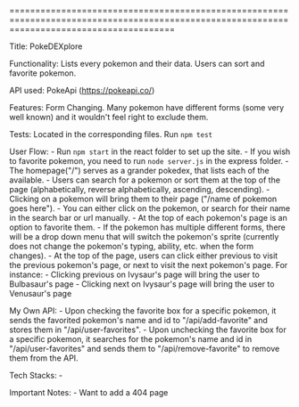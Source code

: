 ============================================================================================================================================

Title: PokeDEXplore

Functionality: Lists every pokemon and their data. Users can sort and favorite pokemon.

API used: PokeApi (https://pokeapi.co/)

Features: Form Changing. Many pokemon have different forms (some very well known) and it wouldn't feel right to exclude them.

Tests: Located in the corresponding files. Run ```npm test```

User Flow: 
    - Run ```npm start``` in the react folder to set up the site. 
      - If you wish to favorite pokemon, you need to run ```node server.js``` in the express folder. 
    - The homepage("/") serves as a grander pokedex, that lists each of the available. 
      - Users can search for a pokemon or sort them at the top of the page (alphabetically, reverse alphabetically, ascending, descending). 
    - Clicking on a pokemon will bring them to their page ("/name of pokemon goes here"). 
      - You can either click on the pokemon, or search for their name in the search bar or url manually.
    - At the top of each pokemon's page is an option to favorite them.
    - If the pokemon has multiple different forms, there will be a drop down menu that will switch the pokemon's sprite (currently does not change the pokemon's typing, ability, etc. when the form changes).
    - At the top of the page, users can click either previous to visit the previous pokemon's page, or next to visit the next pokemon's page. For instance:
    - Clicking previous on Ivysaur's page will bring the user to Bulbasaur's page
    - Clicking next on Ivysaur's page will bring the user to Venusaur's page

My Own API:
    - Upon checking the favorite box for a specific pokemon, it sends the favorited pokemon's name and id to "/api/add-favorite" and stores them in "/api/user-favorites".
    - Upon unchecking the favorite box for a specific pokemon, it searches for the pokemon's name and id in "/api/user-favorites" and sends them to "/api/remove-favorite" to remove them from the API.

Tech Stacks:
    - 

Important Notes: 
    - Want to add a 404 page